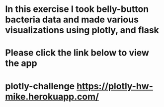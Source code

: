 # In this exercise I took belly-button bacteria data and made various visualizations using plotly, and flask
# Please click the link below to view the app
# plotly-challenge https://plotly-hw-mike.herokuapp.com/
